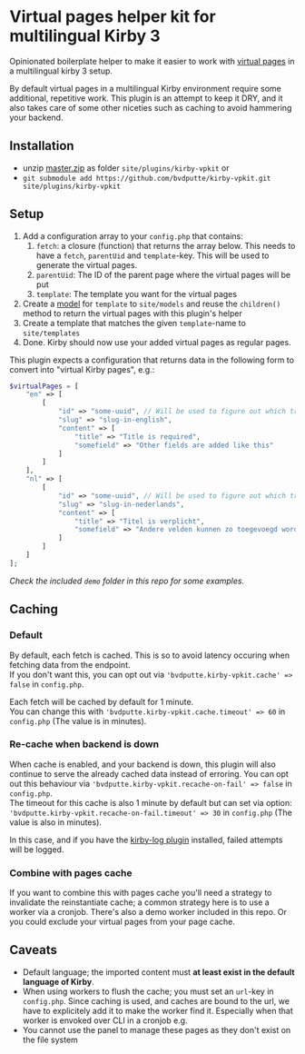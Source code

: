 # Virtual pages helper kit for multilingual Kirby 3

Opinionated boilerplate helper to make it easier to work with [virtual pages](https://getkirby.com/docs/guide/virtual-pages) in a multilingual kirby 3 setup.

By default virtual pages in a multilingual Kirby environment require some additional, repetitive work. This plugin is an attempt to keep it DRY, and it also takes care of some other niceties such as caching to avoid hammering your backend.

## Installation

- unzip [master.zip](https://github.com/bvdputte/kirby-vpkit/archive/master.zip) as folder `site/plugins/kirby-vpkit` or
- `git submodule add https://github.com/bvdputte/kirby-vpkit.git site/plugins/kirby-vpkit`

## Setup

1. Add a configuration array to your `config.php` that contains:
   1. `fetch`: a closure (function) that returns the array below. This needs to have a `fetch`, `parentUid` and `template`-key. This will be used to generate the virtual pages.
   2. `parentUid`: The ID of the parent page where the virtual pages will be put
   3. `template`: The template you want for the virtual pages
2. Create a [model](https://getkirby.com/docs/guide/templates/page-models) for `template` to `site/models` and reuse the `children()` method to return the virtual pages with this plugin's helper
3. Create a template that matches the given `template`-name to `site/templates`
4. Done. Kirby should now use your added virtual pages as regular pages.

This plugin expects a configuration that returns data in the following form to convert into "virtual Kirby pages", e.g.:

```php
$virtualPages = [
    "en" => [
        [
            "id" => "some-uuid", // Will be used to figure out which translations belong to eachother
            "slug" => "slug-in-english",
            "content" => [
                "title" => "Title is required",
                "somefield" => "Other fields are added like this"
            ]
        ]
    ],
    "nl" => [
        [
            "id" => "some-uuid", // Will be used to figure out which translations belong to eachother
            "slug" => "slug-in-nederlands",
            "content" => [
                "title" => "Titel is verplicht",
                "somefield" => "Andere velden kunnen zo toegevoegd worden."
            ]
        ]
    ]
];
```

_Check the included `demo` folder in this repo for some examples._

## Caching

### Default

By default, each fetch is cached. This is so to avoid latency occuring when fetching data from the endpoint.\
If you don't want this, you can opt out via `'bvdputte.kirby-vpkit.cache' => false` in `config.php`.

Each fetch will be cached by default for 1 minute.\
You can change this with `'bvdputte.kirby-vpkit.cache.timeout' => 60` in `config.php` (The value is in minutes).

### Re-cache when backend is down

When cache is enabled, and your backend is down, this plugin will also continue to serve the already cached data instead of erroring. You can opt out this behaviour via `'bvdputte.kirby-vpkit.recache-on-fail' => false` in `config.php`.\
The timeout for this cache is also 1 minute by default but can set via option: `'bvdputte.kirby-vpkit.recache-on-fail.timeout' => 30` in `config.php` (The value is also in minutes).

In this case, and if you have the [kirby-log plugin](https://github.com/bvdputte/kirby-log) installed, failed attempts will be logged.

### Combine with pages cache

If you want to combine this with pages cache you'll need a strategy to invalidate the reinstantiate cache; a common strategy here is to use a worker via a cronjob. There's also a demo worker included in this repo. Or you could exclude your virtual pages from your page cache.

## Caveats

- Default language; the imported content must **at least exist in the default language of Kirby**.
- When using workers to flush the cache; you must set an `url`-key in `config.php`. Since caching is used, and caches are bound to the url, we have to explicitely add it to make the worker find it. Especially when that worker is envoked over CLI in a cronjob e.g.
- You cannot use the panel to manage these pages as they don't exist on the file system
